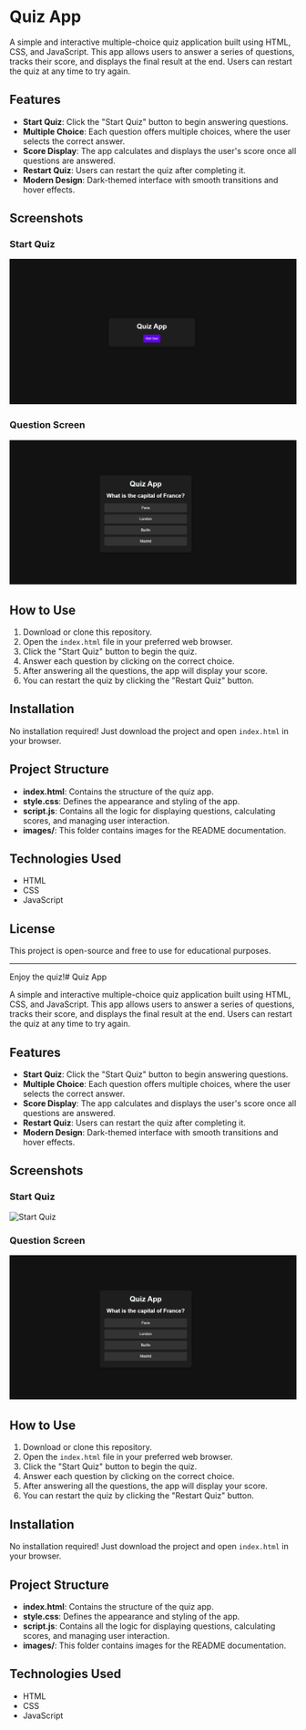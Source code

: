 # Quiz App

A simple and interactive multiple-choice quiz application built using HTML, CSS, and JavaScript. This app allows users to answer a series of questions, tracks their score, and displays the final result at the end. Users can restart the quiz at any time to try again.

## Features
- **Start Quiz**: Click the "Start Quiz" button to begin answering questions.
- **Multiple Choice**: Each question offers multiple choices, where the user selects the correct answer.
- **Score Display**: The app calculates and displays the user's score once all questions are answered.
- **Restart Quiz**: Users can restart the quiz after completing it.
- **Modern Design**: Dark-themed interface with smooth transitions and hover effects.

## Screenshots

### Start Quiz
![Start Quiz](./images/start.png)

### Question Screen
![Question Screen](./images/question.png)

## How to Use
1. Download or clone this repository.
2. Open the `index.html` file in your preferred web browser.
3. Click the "Start Quiz" button to begin the quiz.
4. Answer each question by clicking on the correct choice.
5. After answering all the questions, the app will display your score.
6. You can restart the quiz by clicking the "Restart Quiz" button.

## Installation
No installation required! Just download the project and open `index.html` in your browser.

## Project Structure
- **index.html**: Contains the structure of the quiz app.
- **style.css**: Defines the appearance and styling of the app.
- **script.js**: Contains all the logic for displaying questions, calculating scores, and managing user interaction.
- **images/**: This folder contains images for the README documentation.



## Technologies Used
- HTML
- CSS
- JavaScript

## License
This project is open-source and free to use for educational purposes.

---

Enjoy the quiz!# Quiz App

A simple and interactive multiple-choice quiz application built using HTML, CSS, and JavaScript. This app allows users to answer a series of questions, tracks their score, and displays the final result at the end. Users can restart the quiz at any time to try again.

## Features
- **Start Quiz**: Click the "Start Quiz" button to begin answering questions.
- **Multiple Choice**: Each question offers multiple choices, where the user selects the correct answer.
- **Score Display**: The app calculates and displays the user's score once all questions are answered.
- **Restart Quiz**: Users can restart the quiz after completing it.
- **Modern Design**: Dark-themed interface with smooth transitions and hover effects.

## Screenshots

### Start Quiz
![Start Quiz](./images/start_quiz.png)

### Question Screen
![Question Screen](./images/question.png)

## How to Use
1. Download or clone this repository.
2. Open the `index.html` file in your preferred web browser.
3. Click the "Start Quiz" button to begin the quiz.
4. Answer each question by clicking on the correct choice.
5. After answering all the questions, the app will display your score.
6. You can restart the quiz by clicking the "Restart Quiz" button.

## Installation
No installation required! Just download the project and open `index.html` in your browser.

## Project Structure
- **index.html**: Contains the structure of the quiz app.
- **style.css**: Defines the appearance and styling of the app.
- **script.js**: Contains all the logic for displaying questions, calculating scores, and managing user interaction.
- **images/**: This folder contains images for the README documentation.



## Technologies Used
- HTML
- CSS
- JavaScript

